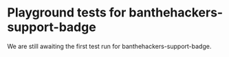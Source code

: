 # Playground tests for banthehackers-support-badge
We are still awaiting the first test run for banthehackers-support-badge.
